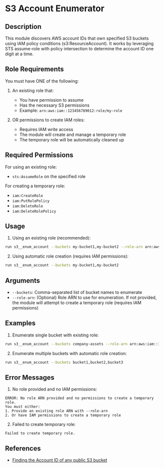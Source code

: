 # S3 Account Enumerator

## Description

This module discovers AWS account IDs that own specified S3 buckets using IAM policy conditions (s3:ResourceAccount). It works by leveraging STS assume-role with policy intersection to determine the account ID one digit at a time.

## Role Requirements

You must have ONE of the following:

1. An existing role that:

   - You have permission to assume
   - Has the necessary S3 permissions
   - Example: `arn:aws:iam::123456789012:role/my-role`

2. OR permissions to create IAM roles:
   - Requires IAM write access
   - The module will create and manage a temporary role
   - The temporary role will be automatically cleaned up

## Required Permissions

For using an existing role:

- `sts:AssumeRole` on the specified role

For creating a temporary role:

- `iam:CreateRole`
- `iam:PutRolePolicy`
- `iam:DeleteRole`
- `iam:DeleteRolePolicy`

## Usage

1. Using an existing role (recommended):

```bash
run s3__enum_account --buckets my-bucket1,my-bucket2 --role-arn arn:aws:iam::123456789012:role/my-role
```

2. Using automatic role creation (requires IAM permissions):

```bash
run s3__enum_account --buckets my-bucket1,my-bucket2
```

## Arguments

- `--buckets`: Comma-separated list of bucket names to enumerate
- `--role-arn`: (Optional) Role ARN to use for enumeration. If not provided, the module will attempt to create a temporary role (requires IAM permissions)

## Examples

1. Enumerate single bucket with existing role:

```bash
run s3__enum_account --buckets company-assets --role-arn arn:aws:iam::123456789012:role/s3-readonly
```

2. Enumerate multiple buckets with automatic role creation:

```bash
run s3__enum_account --buckets bucket1,bucket2,bucket3
```

## Error Messages

1. No role provided and no IAM permissions:

```
ERROR: No role ARN provided and no permissions to create a temporary role.
You must either:
1. Provide an existing role ARN with --role-arn
2. Or have IAM permissions to create a temporary role
```

2. Failed to create temporary role:

```
Failed to create temporary role.
```

## References

- [Finding the Account ID of any public S3 bucket](https://cloudar.be/awsblog/finding-the-account-id-of-any-public-s3-bucket/)
